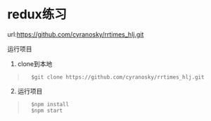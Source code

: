 # redux练习
url:https://github.com/cyranosky/rrtimes_hlj.git

运行项目

1. clone到本地

>		$git clone https://github.com/cyranosky/rrtimes_hlj.git

2. 运行项目

>		$npm install
>		$npm start
